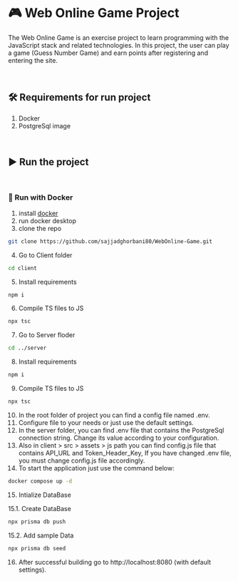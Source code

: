 # :video_game: Web Online Game Project
The Web Online Game is an exercise project to learn programming with the JavaScript stack and related technologies. In this project, the user can play a game (Guess Number Game) and earn points after registering and entering the site.

<br>

## :hammer_and_wrench: Requirements for run project
1. Docker
2. PostgreSql image
<br>

## :arrow_forward: Run the project

<br>

### :dolphin: Run with Docker
1. install [docker](https://www.docker.com/)
2. run docker desktop
3. clone the repo 
```bash
git clone https://github.com/sajjadghorbani80/WebOnline-Game.git
```
4. Go to Client folder
```bash
cd client
```
5. Install requirements
```bash
npm i
```
6. Compile TS files to JS
```bash
npx tsc
```
7. Go to Server floder
```bash
cd ../server
```
8. Install requirements
```bash
npm i
```
9. Compile TS files to JS
```bash
npx tsc
```
10. In the root folder of project you can find a config file named .env.
11. Configure file to your needs or just use the default settings.
12. In the server folder, you can find .env file that contains the PostgreSql connection string. Change its value according to your configuration.
13. Also in client > src > assets > js path you can find config.js file that contains API_URL and Token_Header_Key, If you have changed .env file, you must change config.js file accordingly.
14. To start the application just use the command below:
```bash
docker compose up -d
```
15. Intialize DataBase

15.1. Create DataBase
```bash
npx prisma db push
```
15.2. Add sample Data
```bash
npx prisma db seed
```
16. After successful building go to http://localhost:8080 (with default settings).
